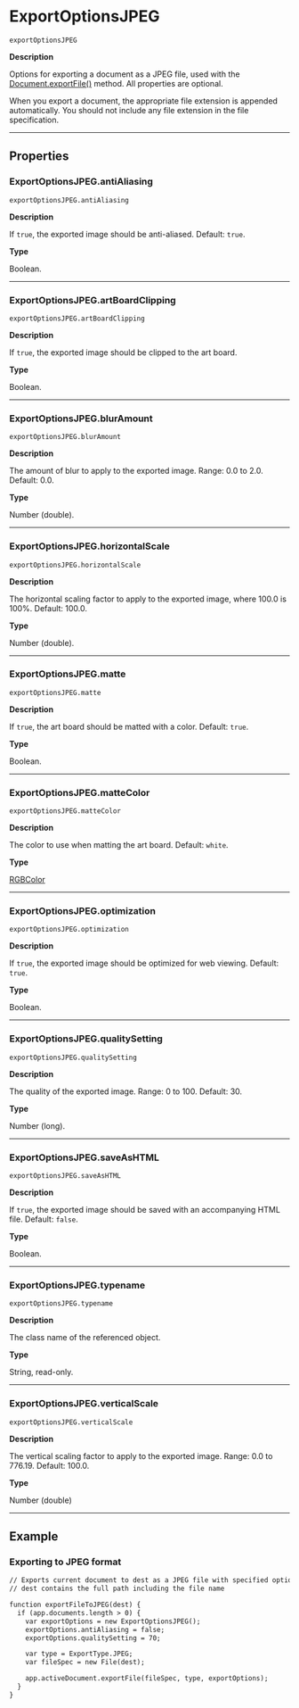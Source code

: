 # ExportOptionsJPEG

`exportOptionsJPEG`

**Description**

Options for exporting a document as a JPEG file, used with the [Document.exportFile()](Document.md#jsobjref-document-exportfile) method. All properties are optional.

When you export a document, the appropriate file extension is appended automatically. You should not include any file extension in the file specification.

---

## Properties

### ExportOptionsJPEG.antiAliasing

`exportOptionsJPEG.antiAliasing`

**Description**

If `true`, the exported image should be anti-aliased. Default: `true`.

**Type**

Boolean.

---

### ExportOptionsJPEG.artBoardClipping

`exportOptionsJPEG.artBoardClipping`

**Description**

If `true`, the exported image should be clipped to the art board.

**Type**

Boolean.

---

### ExportOptionsJPEG.blurAmount

`exportOptionsJPEG.blurAmount`

**Description**

The amount of blur to apply to the exported image. Range: 0.0 to 2.0. Default: 0.0.

**Type**

Number (double).

---

### ExportOptionsJPEG.horizontalScale

`exportOptionsJPEG.horizontalScale`

**Description**

The horizontal scaling factor to apply to the exported image, where 100.0 is 100%. Default: 100.0.

**Type**

Number (double).

---

### ExportOptionsJPEG.matte

`exportOptionsJPEG.matte`

**Description**

If `true`, the art board should be matted with a color. Default: `true`.

**Type**

Boolean.

---

### ExportOptionsJPEG.matteColor

`exportOptionsJPEG.matteColor`

**Description**

The color to use when matting the art board. Default: `white`.

**Type**

[RGBColor](./RGBColor.md)

---

### ExportOptionsJPEG.optimization

`exportOptionsJPEG.optimization`

**Description**

If `true`, the exported image should be optimized for web viewing. Default: `true`.

**Type**

Boolean.

---

### ExportOptionsJPEG.qualitySetting

`exportOptionsJPEG.qualitySetting`

**Description**

The quality of the exported image. Range: 0 to 100. Default: 30.

**Type**

Number (long).

---

### ExportOptionsJPEG.saveAsHTML

`exportOptionsJPEG.saveAsHTML`

**Description**

If `true`, the exported image should be saved with an accompanying HTML file. Default: `false`.

**Type**

Boolean.

---

### ExportOptionsJPEG.typename

`exportOptionsJPEG.typename`

**Description**

The class name of the referenced object.

**Type**

String, read-only.

---

### ExportOptionsJPEG.verticalScale

`exportOptionsJPEG.verticalScale`

**Description**

The vertical scaling factor to apply to the exported image. Range: 0.0 to 776.19. Default: 100.0.

**Type**

Number (double)

---

## Example

### Exporting to JPEG format

```default
// Exports current document to dest as a JPEG file with specified options,
// dest contains the full path including the file name

function exportFileToJPEG(dest) {
  if (app.documents.length > 0) {
    var exportOptions = new ExportOptionsJPEG();
    exportOptions.antiAliasing = false;
    exportOptions.qualitySetting = 70;

    var type = ExportType.JPEG;
    var fileSpec = new File(dest);

    app.activeDocument.exportFile(fileSpec, type, exportOptions);
  }
}
```
